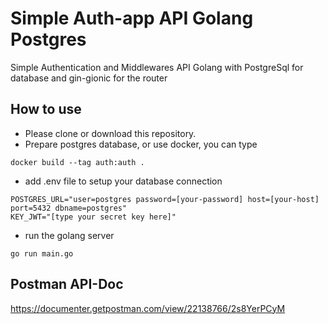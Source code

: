 # Simple Auth-app API Golang Postgres

Simple Authentication and Middlewares API Golang with PostgreSql for database and gin-gionic for the router

## How to use
- Please clone or download this repository.
- Prepare postgres database, or use docker, you can type
```
docker build --tag auth:auth .
```
- add .env file to setup your database connection
```
POSTGRES_URL="user=postgres password=[your-password] host=[your-host] port=5432 dbname=postgres"
KEY_JWT="[type your secret key here]"
```
- run the golang server
```
go run main.go
```
## Postman API-Doc
https://documenter.getpostman.com/view/22138766/2s8YerPCyM